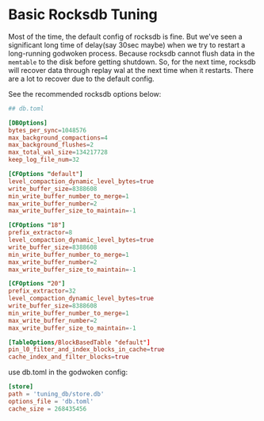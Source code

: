 # Basic Rocksdb Tuning

Most of the time, the default config of rocksdb is fine. But we've seen a significant long time of delay(say 30sec maybe) when we try to restart a long-running godwoken process. Because rocksdb cannot flush data in the `memtable` to the disk before getting shutdown. So, for the next time, rocksdb will recover data through replay wal at the next time when it restarts. There are a lot to recover due to the default config.

See the recommended rocksdb options below:

```toml
## db.toml

[DBOptions]
bytes_per_sync=1048576
max_background_compactions=4
max_background_flushes=2
max_total_wal_size=134217728
keep_log_file_num=32

[CFOptions "default"]
level_compaction_dynamic_level_bytes=true
write_buffer_size=8388608
min_write_buffer_number_to_merge=1
max_write_buffer_number=2
max_write_buffer_size_to_maintain=-1

[CFOptions "18"]
prefix_extractor=8
level_compaction_dynamic_level_bytes=true
write_buffer_size=8388608
min_write_buffer_number_to_merge=1
max_write_buffer_number=2
max_write_buffer_size_to_maintain=-1

[CFOptions "20"]
prefix_extractor=32
level_compaction_dynamic_level_bytes=true
write_buffer_size=8388608
min_write_buffer_number_to_merge=1
max_write_buffer_number=2
max_write_buffer_size_to_maintain=-1

[TableOptions/BlockBasedTable "default"]
pin_l0_filter_and_index_blocks_in_cache=true
cache_index_and_filter_blocks=true
```

use db.toml in the godwoken config:
```toml
[store]
path = 'tuning_db/store.db'
options_file = 'db.toml'
cache_size = 268435456
```
